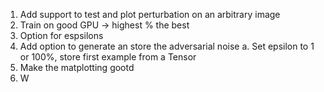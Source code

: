 1. Add support to test and plot perturbation on an arbitrary image
2. Train on good GPU -> highest % the best
3. Option for espsilons
4. Add option to generate an store the adversarial noise
	a. Set epsilon to 1 or 100%, store first example from a Tensor
5. Make the matplotting gootd
6. W
